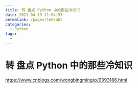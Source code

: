 ```yaml
---
title: 转 盘点 Python 中的那些冷知识
date: 2021-04-19 11:04:53
permalink: /pages/1e05a0/
categories:
  - Python
tags:
  - 
---
```

# 转 盘点 Python 中的那些冷知识  

https://www.cnblogs.com/wongbingming/p/9393186.html    
